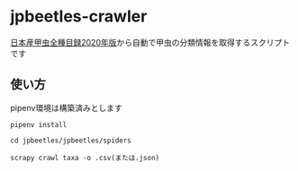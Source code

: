 # jpbeetles-crawler
[日本産甲虫全種目録2020年版](https://japanesebeetles.jimdofree.com/目録/)から自動で甲虫の分類情報を取得するスクリプトです

## 使い方
pipenv環境は構築済みとします

```
pipenv install
```

```
cd jpbeetles/jpbeetles/spiders
```

```
scrapy crawl taxa -o .csv(または.json)
```
